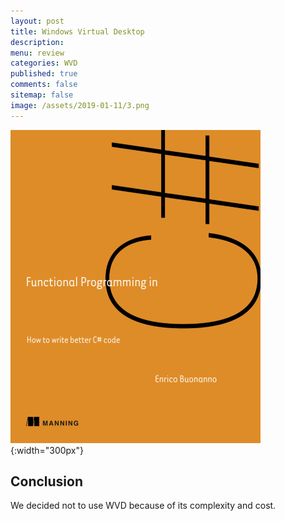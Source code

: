 ```yaml
---
layout: post
title: Windows Virtual Desktop 
description: 
menu: review
categories: WVD 
published: true 
comments: false
sitemap: false
image: /assets/2019-01-11/3.png
---
```


![alt text](/assets/2019-01-11/3.png "The Orange book"){:width="300px"}


## Conclusion

We decided not to use WVD because of its complexity and cost.
